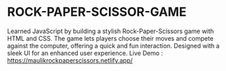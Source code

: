 # ROCK-PAPER-SCISSOR-GAME
Learned JavaScript by building a stylish Rock-Paper-Scissors game with HTML and CSS. The game lets players choose their moves and compete against the computer, offering a quick and fun interaction. Designed with a sleek UI for an enhanced user experience. Live Demo : https://maulikrockpaperscissors.netlify.app/

